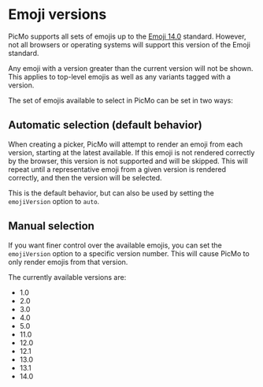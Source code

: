 # Emoji versions

PicMo supports all sets of emojis up to the [Emoji 14.0](http://unicode.org/versions/Unicode14.0.0/) standard. However, not all browsers or operating systems will support this version of the Emoji standard.

Any emoji with a version greater than the current version will not be shown. This applies to top-level emojis as well as any variants tagged with a version.

The set of emojis available to select in PicMo can be set in two ways:

## Automatic selection (default behavior)

When creating a picker, PicMo will attempt to render an emoji from each version, starting at the latest available. If this emoji is not rendered correctly by the browser, this version is not supported and will be skipped. This will repeat until a representative emoji from a given version is rendered correctly, and then the version will be selected.

This is the default behavior, but can also be used by setting the `emojiVersion` option to `auto`.

## Manual selection

If you want finer control over the available emojis, you can set the `emojiVersion` option to a specific version number. This will cause PicMo to only render emojis from that version.

The currently available versions are:

- 1.0
- 2.0
- 3.0
- 4.0
- 5.0
- 11.0
- 12.0
- 12.1
- 13.0
- 13.1
- 14.0

